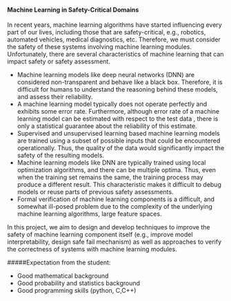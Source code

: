 ####		        Machine Learning in Safety-Critical Domains



In recent years, machine learning  algorithms have started influencing every part of our lives, including those that are safety-critical, e.g.,  robotics, automated vehicles, medical diagnostics,  etc.  Therefore, we must consider the safety of these systems involving machine learning modules.   Unfortunately, there are several characteristics of machine learning  that can impact safety or safety assessment. 

- Machine learning models like deep neural networks (DNN) are considered non-transparent and  behave like a black box.  Therefore, it is difficult for humans to understand the reasoning behind these models, and assess their reliability.
- A machine learning  model typically does not operate perfectly and exhibits some error rate.  Furthermore, although  error rate of a machine learning model can be estimated with respect to the test data ,  there is only a statistical guarantee about the reliability of this estimate.
- Supervised and unsupervised learning based machine learning  models are trained using a subset of possible inputs that could be encountered operationally. Thus, the quality of the data would significantly impact the safety of the resulting models.
- Machine learning models like DNN are typically trained using local optimization algorithms, and there can be multiple optima. Thus, even when the training set remains the same, the training process may produce a different result.  This characteristic makes it difficult to debug models or reuse parts of previous safety assessments.
- Formal verification of machine learning components is a difficult, and somewhat ill-posed problem due to the complexity of the underlying machine learning algorithms, large feature spaces.

In this project, we aim to design and develop   techniques  to improve the safety  of machine learning component itself (e.g.,  improve model interpretability, design safe fail mechanism)  as well as approaches to verify the correctness of systems with machine learning modules.



#####Expectation from the student:

- Good  mathematical background 
- Good probability and statistics background
- Good programming skills (python, C,C++)







